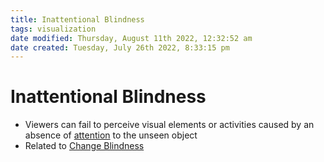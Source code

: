 ```yaml
---
title: Inattentional Blindness
tags: visualization
date modified: Thursday, August 11th 2022, 12:32:52 am
date created: Tuesday, July 26th 2022, 8:33:15 pm
---
```


# Inattentional Blindness
- Viewers can fail to perceive visual elements or activities caused by an absence of [attention](Attention.md) to the unseen object
- Related to [Change Blindness](Change%20Blindness.md)

